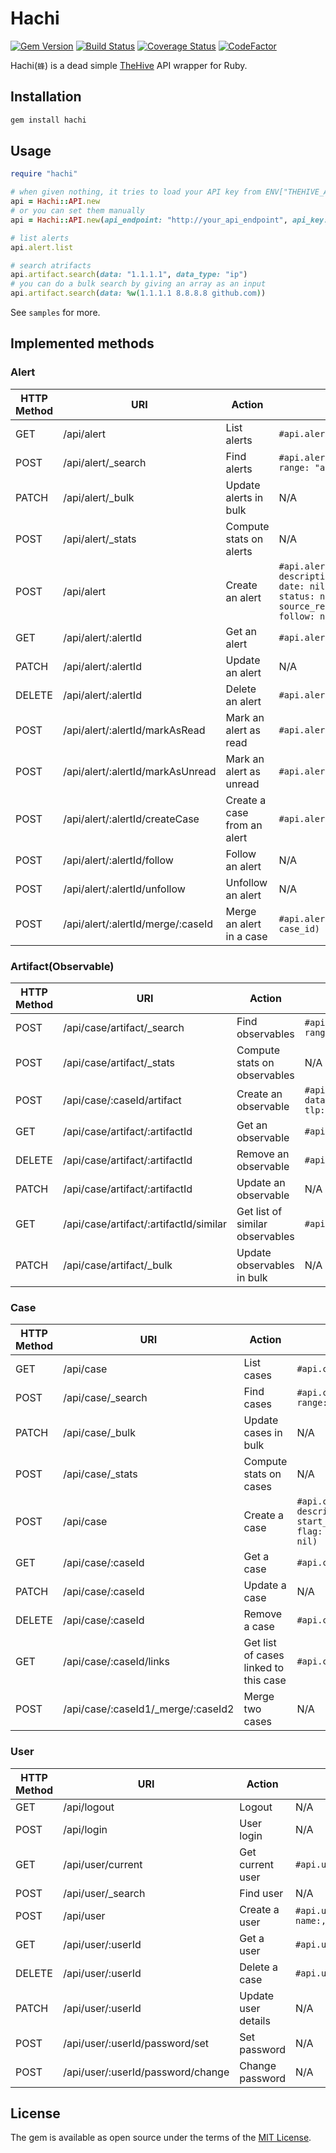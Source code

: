 # Hachi

[![Gem Version](https://badge.fury.io/rb/hachi.svg)](https://badge.fury.io/rb/hachi)
[![Build Status](https://travis-ci.com/ninoseki/hachi.svg?branch=master)](https://travis-ci.com/ninoseki/hachi)
[![Coverage Status](https://coveralls.io/repos/github/ninoseki/hachi/badge.svg?branch=master)](https://coveralls.io/github/ninoseki/hachi?branch=master)
[![CodeFactor](https://www.codefactor.io/repository/github/ninoseki/hachi/badge)](https://www.codefactor.io/repository/github/ninoseki/hachi)

Hachi(`蜂`) is a dead simple [TheHive](https://github.com/TheHive-Project/TheHive) API wrapper for Ruby.

## Installation

```bash
gem install hachi
```

## Usage

```ruby
require "hachi"

# when given nothing, it tries to load your API key from ENV["THEHIVE_API_KEY"] & API endpoint from ENV["THEHIVE_API_ENDPOINT"]
api = Hachi::API.new
# or you can set them manually
api = Hachi::API.new(api_endpoint: "http://your_api_endpoint", api_key: "yoru_api_key")

# list alerts
api.alert.list

# search atrifacts
api.artifact.search(data: "1.1.1.1", data_type: "ip")
# you can do a bulk search by giving an array as an input
api.artifact.search(data: %w(1.1.1.1 8.8.8.8 github.com))
```

See `samples` for more.

## Implemented methods

### Alert

| HTTP Method | URI                               | Action                      | API method                                                                                                                                                          |
|-------------|-----------------------------------|-----------------------------|---------------------------------------------------------------------------------------------------------------------------------------------------------------------|
| GET         | /api/alert                        | List alerts                 | `#api.alert.list`                                                                                                                                                   |
| POST        | /api/alert/_search                | Find alerts                 | `#api.alert.search(attributes, range: "all")`                                                                                                                       |
| PATCH       | /api/alert/_bulk                  | Update alerts in bulk       | N/A                                                                                                                                                                 |
| POST        | /api/alert/_stats                 | Compute stats on alerts     | N/A                                                                                                                                                                 |
| POST        | /api/alert                        | Create an alert             | `#api.alert.create(title:, description:, severity: nil, date: nil, tags: nil, tlp: nil, status: nil, type:, source:, source_ref: nil, artifacts: nil, follow: nil)` |
| GET         | /api/alert/:alertId               | Get an alert                | `#api.alert.get_by_id(id)`                                                                                                                                          |
| PATCH       | /api/alert/:alertId               | Update an alert             | N/A                                                                                                                                                                 |
| DELETE      | /api/alert/:alertId               | Delete an alert             | `#api.alert.delete_by_id(id)`                                                                                                                                       |
| POST        | /api/alert/:alertId/markAsRead    | Mark an alert as read       | `#api.alert.mark_as_read(id)`                                                                                                                                       |
| POST        | /api/alert/:alertId/markAsUnread  | Mark an alert as unread     | `#api.alert.mark_as_unread(id)`                                                                                                                                     |
| POST        | /api/alert/:alertId/createCase    | Create a case from an alert | `#api.alert.promote_to_case(id)`                                                                                                                                    |
| POST        | /api/alert/:alertId/follow        | Follow an alert             | N/A                                                                                                                                                                 |
| POST        | /api/alert/:alertId/unfollow      | Unfollow an alert           | N/A                                                                                                                                                                 |
| POST        | /api/alert/:alertId/merge/:caseId | Merge an alert in a case    | `#api.alert.merge_into_case(*ids, case_id)`                                                                                                                         |

### Artifact(Observable)

| HTTP Method | URI                                    | Action                          | API method                                                                            |
|-------------|----------------------------------------|---------------------------------|---------------------------------------------------------------------------------------|
| POST        | /api/case/artifact/_search             | Find observables                | `#api.artifact.search(attributes, range: "all")`                                      |
| POST        | /api/case/artifact/_stats              | Compute stats on observables    | N/A                                                                                   |
| POST        | /api/case/:caseId/artifact             | Create an observable            | `#api.artifact.create(case_id, data:, data_type:, message: nil, tlp: nil, tags: nil)` |
| GET         | /api/case/artifact/:artifactId         | Get an observable               | `#api.artifact.get_by_id(id)`                                                         |
| DELETE      | /api/case/artifact/:artifactId         | Remove an observable            | `#api.artifact.delete_by_id(id)`                                                      |
| PATCH       | /api/case/artifact/:artifactId         | Update an observable            | N/A                                                                                   |
| GET         | /api/case/artifact/:artifactId/similar | Get list of similar observables | `#api.artifact.similar(id)`                                                           |
| PATCH       | /api/case/artifact/_bulk               | Update observables in bulk      | N/A                                                                                   |

### Case

| HTTP Method | URI                                | Action                                | API method                                                                                                           |
|-------------|------------------------------------|---------------------------------------|----------------------------------------------------------------------------------------------------------------------|
| GET         | /api/case                          | List cases                            | `#api.case.list`                                                                                                     |
| POST        | /api/case/_search                  | Find cases                            | `#api.case.search(attributes, range: "all")`                                                                         |
| PATCH       | /api/case/_bulk                    | Update cases in bulk                  | N/A                                                                                                                  |
| POST        | /api/case/_stats                   | Compute stats on cases                | N/A                                                                                                                  |
| POST        | /api/case                          | Create a case                         | `#api.case.create(title:, description:, severity: nil, start_date: nil, owner: nil, flag: nil, tlp: nil, tags: nil)` |
| GET         | /api/case/:caseId                  | Get a case                            | `#api.case.get_by_id(id)`                                                                                            |
| PATCH       | /api/case/:caseId                  | Update a case                         | N/A                                                                                                                  |
| DELETE      | /api/case/:caseId                  | Remove a case                         | `#api.case.delete_by_id(id)`                                                                                         |
| GET         | /api/case/:caseId/links            | Get list of cases linked to this case | `#api.case.links(id)`                                                                                                |
| POST        | /api/case/:caseId1/_merge/:caseId2 | Merge two cases                       | N/A                                                                                                                  |

### User

| HTTP Method | URI                               | Action              | API method                                           |
|-------------|-----------------------------------|---------------------|------------------------------------------------------|
| GET         | /api/logout                       | Logout              | N/A                                                  |
| POST        | /api/login                        | User login          | N/A                                                  |
| GET         | /api/user/current                 | Get current user    | `#api.user.current`                                  |
| POST        | /api/user/_search                 | Find user           | N/A                                                  |
| POST        | /api/user                         | Create a user       | `#api.user.create(login:, name:, roles:, password:)` |
| GET         | /api/user/:userId                 | Get a user          | `#api.user.get_by_id(id)`                            |
| DELETE      | /api/user/:userId                 | Delete a case       | `#api.user.delete_by_id(id)`                         |
| PATCH       | /api/user/:userId                 | Update user details | N/A                                                  |
| POST        | /api/user/:userId/password/set    | Set password        | N/A                                                  |
| POST        | /api/user/:userId/password/change | Change password     | N/A                                                  |

## License

The gem is available as open source under the terms of the [MIT License](https://opensource.org/licenses/MIT).
